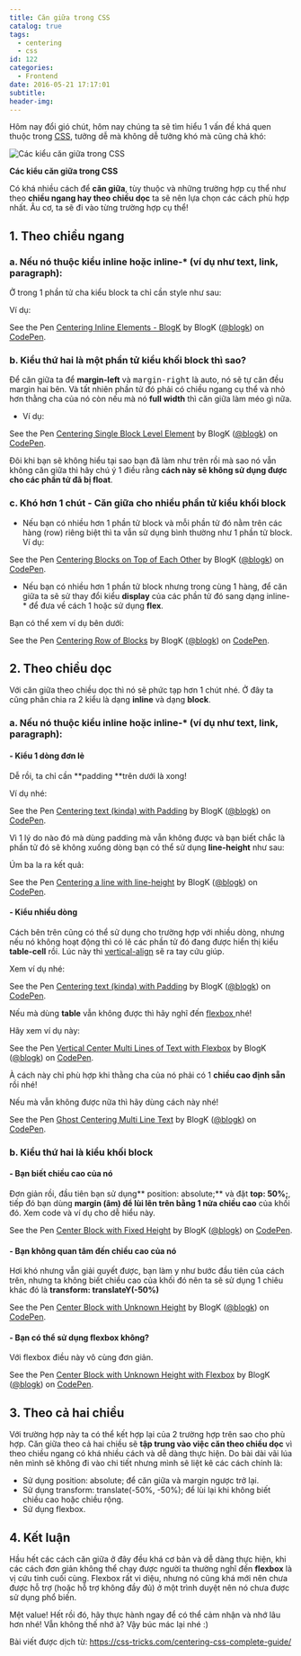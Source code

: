 ```yaml
---
title: Căn giữa trong CSS
catalog: true
tags:
  - centering
  - css
id: 122
categories:
  - Frontend
date: 2016-05-21 17:17:01
subtitle:
header-img:
---
```


Hôm nay đổi gió chút, hôm nay chúng ta sẽ tìm hiểu 1 vấn đề khá quen thuộc trong [CSS](http://blogk.xyz/nhung-thuoc-tinh-quan-trong-khi-xay-dung-bo-cuc-website-phan-1/), tưởng dễ mà không dễ tưởng khó mà cũng chả khó:

![Các kiểu căn giữa trong CSS](http://blogk.xyz/wp-content/uploads/2016/05/centering___-1.jpg)

**Các kiểu căn giữa trong CSS**

<!--more-->

Có khá nhiều cách để **căn giữa**, tùy thuộc và những trường hợp cụ thể như theo **chiều ngang hay theo chiều dọc** ta sẽ nên lựa chọn các cách phù hợp nhất. Âu cơ, ta sẽ đi vào từng trường hợp cụ thể!<!--more-->

## 1\. Theo chiều ngang

### a. Nếu nó thuộc kiểu inline hoặc inline-* (ví dụ như text, link, paragraph):

Ở trong 1 phần tử cha kiểu block ta chỉ cần style như sau:
<script src="https://gist.github.com/tutv95/8dddb24dfc229cd446904d71d0d66292.js"></script>

Ví dụ:

See the Pen [Centering Inline Elements - BlogK](http://codepen.io/blogk/pen/eZwwGd/) by BlogK ([@blogk](http://codepen.io/blogk)) on [CodePen](http://codepen.io).

<script async src="//assets.codepen.io/assets/embed/ei.js"></script>

### b. Kiểu thứ hai là một phần tử kiểu khối block thì sao?

Để căn giữa ta để **margin-left** và <kbd>margin-right</kbd> là auto, nó sẽ tự căn đều margin hai bên. Và tất nhiên phần tử đó phải có chiều ngang cụ thể và nhỏ hơn thằng cha của nó còn nếu mà nó **full width** thì căn giữa làm méo gì nữa.

<script src="https://gist.github.com/tutv95/68cf5e4f7022cbe59a3992506f73a559.js"></script>

- Ví dụ:

See the Pen [Centering Single Block Level Element](http://codepen.io/blogk/pen/mPZZpQ/) by BlogK ([@blogk](http://codepen.io/blogk)) on [CodePen](http://codepen.io).

<script async src="//assets.codepen.io/assets/embed/ei.js"></script>

Đôi khi bạn sẽ không hiểu tại sao bạn đã làm như trên rồi mà sao nó vẫn không căn giữa thì hãy chú ý 1 điều rằng **cách này sẽ không sử dụng được cho các phần tử đã bị float**.

### c. Khó hơn 1 chút - Căn giữa cho nhiều phần tử kiểu khối block

- Nếu bạn có nhiều hơn 1 phần tử block và mỗi phần tử đó nằm trên các hàng (row) riêng biệt thì ta vẫn sử dụng bình thường như 1 phần tử block. Ví dụ:

See the Pen [Centering Blocks on Top of Each Other](http://codepen.io/blogk/pen/pyXXKy/) by BlogK ([@blogk](http://codepen.io/blogk)) on [CodePen](http://codepen.io).

<script async src="//assets.codepen.io/assets/embed/ei.js"></script>

- Nếu bạn có nhiều hơn 1 phần tử block nhưng trong cùng 1 hàng, để căn giữa ta sẽ sử thay đổi kiểu **display** của các phần tử đó sang dạng inline-* để đưa về cách 1 hoặc sử dụng **flex**.

Bạn có thể xem ví dụ bên dưới:

See the Pen [Centering Row of Blocks](http://codepen.io/blogk/pen/qZzzYx/) by BlogK ([@blogk](http://codepen.io/blogk)) on [CodePen](http://codepen.io).

<script async src="//assets.codepen.io/assets/embed/ei.js"></script>

## 2\. Theo chiều dọc

Với căn giữa theo chiều dọc thì nó sẽ phức tạp hơn 1 chút nhé. Ở đây ta cũng phân chia ra 2 kiểu là dạng **inline** và dạng **block**.

### a. Nếu nó thuộc kiểu inline hoặc inline-* (ví dụ như text, link, paragraph):

#### - Kiểu 1 dòng đơn lẻ

Dễ rồi, ta chỉ cần **padding **trên dưới là xong!
<script src="https://gist.github.com/tutv95/00c447f6a7d39319b4859735ed34f639.js"></script>

Ví dụ nhé:

See the Pen [Centering text (kinda) with Padding](http://codepen.io/blogk/pen/ZWddjB/) by BlogK ([@blogk](http://codepen.io/blogk)) on [CodePen](http://codepen.io).

<script async src="//assets.codepen.io/assets/embed/ei.js"></script>

Vì 1 lý do nào đó mà dùng padding mà vẫn không được và bạn biết chắc là phần tử đó sẽ không xuống dòng bạn có thể sử dụng **line-height** như sau:
<script src="https://gist.github.com/tutv95/5fe753b2fc4aa97ba4bb1a576dd938d5.js"></script>

Úm ba la ra kết quả:

See the Pen [Centering a line with line-height](http://codepen.io/blogk/pen/BKggPg/) by BlogK ([@blogk](http://codepen.io/blogk)) on [CodePen](http://codepen.io).

<script async src="//assets.codepen.io/assets/embed/ei.js"></script>

#### - Kiểu nhiều dòng

Cách bên trên cũng có thể sử dụng cho trường hợp với nhiều dòng, nhưng nếu nó không hoạt động thì có lẽ các phần tử đó đang được hiển thị kiểu **table-cell** rồi. Lúc này thì [vertical-align](https://css-tricks.com/what-is-vertical-align/) sẽ ra tay cứu giúp.

Xem ví dụ nhé:

See the Pen [Centering text (kinda) with Padding](http://codepen.io/blogk/pen/ONeKKp/) by BlogK ([@blogk](http://codepen.io/blogk)) on [CodePen](http://codepen.io).

<script async src="//assets.codepen.io/assets/embed/ei.js"></script>

Nếu mà dùng **table** vẫn không được thì hãy nghĩ đến [flexbox ](https://css-tricks.com/snippets/css/a-guide-to-flexbox/)nhé!
<script src="https://gist.github.com/tutv95/14ac73daecdafb238203ef9b3da35880.js"></script>

Hãy xem ví dụ này:

See the Pen [Vertical Center Multi Lines of Text with Flexbox](http://codepen.io/blogk/pen/qZeWWW/) by BlogK ([@blogk](http://codepen.io/blogk)) on [CodePen](http://codepen.io).

<script async src="//assets.codepen.io/assets/embed/ei.js"></script>

À cách này chỉ phù hợp khi thằng cha của nó phải có 1 **chiều cao định sẵn** rồi nhé!

Nếu mà vẫn không được nữa thì hãy dùng cách này nhé!
<script src="https://gist.github.com/tutv95/e18bf3e2e55598a98436c31f2eab29ea.js"></script>

See the Pen [Ghost Centering Multi Line Text](http://codepen.io/blogk/pen/NNQKWw/) by BlogK ([@blogk](http://codepen.io/blogk)) on [CodePen](http://codepen.io).

<script async src="//assets.codepen.io/assets/embed/ei.js"></script>

### b. Kiểu thứ hai là kiểu khối block

#### - Bạn biết chiều cao của nó

Đơn giản rồi, đầu tiên bạn sử dụng** position: absolute;** và đặt **top: 50%;**, tiếp đó bạn dùng **margin (âm) để lùi lên trên bằng 1 nửa chiều cao** của khối đó. Xem code và ví dụ cho dễ hiểu này.

<script src="https://gist.github.com/tutv95/c2102edaa8e946fafe4802c7e004c57f.js"></script>

See the Pen [Center Block with Fixed Height](http://codepen.io/blogk/pen/RaXbNR/) by BlogK ([@blogk](http://codepen.io/blogk)) on [CodePen](http://codepen.io).

<script async src="//assets.codepen.io/assets/embed/ei.js"></script>

#### - Bạn không quan tâm đến chiều cao của nó

Hơi khó nhưng vẫn giải quyết được, bạn làm y như bước đầu tiên của cách trên, nhưng ta không biết chiều cao của khối đó nên ta sẽ sử dụng 1 chiêu khác đó là **transform: translateY(-50%)**

<script src="https://gist.github.com/tutv95/4f05c093da9f336f863c3d8919d67fdd.js"></script>

See the Pen [Center Block with Unknown Height](http://codepen.io/blogk/pen/QNeLwQ/) by BlogK ([@blogk](http://codepen.io/blogk)) on [CodePen](http://codepen.io).

<script async src="//assets.codepen.io/assets/embed/ei.js"></script>

#### - Bạn có thể sử dụng flexbox không?

Với flexbox điều này vô cùng đơn giản.

<script src="https://gist.github.com/tutv95/be4748ec524a36e787ab91abb16121ab.js"></script>

See the Pen [Center Block with Unknown Height with Flexbox](http://codepen.io/blogk/pen/EKqYaz/) by BlogK ([@blogk](http://codepen.io/blogk)) on [CodePen](http://codepen.io).

<script async src="//assets.codepen.io/assets/embed/ei.js"></script>

## 3\. Theo cả hai chiều

Với trường hợp này ta có thể kết hợp lại của 2 trường hợp trên sao cho phù hợp. Căn giữa theo cả hai chiều sẽ **tập trung vào việc căn theo chiều dọc** vì theo chiều ngang có khá nhiều cách và dễ dàng thực hiện. Do bài dài vãi lúa nên mình sẽ không đi vào chi tiết nhưng mình sẽ liệt kê các cách chính là:
- Sử dụng position: absolute; để căn giữa và margin ngược trở lại.
- Sử dụng transform: translate(-50%, -50%); để lùi lại khi không biết chiều cao hoặc chiều rộng.
- Sử dụng flexbox.

## 4\. Kết luận

Hầu hết các cách căn giữa ở đây đều khá cơ bản và dễ dàng thực hiện, khi các cách đơn giản không thể chạy được người ta thường nghĩ đến **flexbox** là vị cứu tinh cuối cùng. Flexbox rất vi diệu, nhưng nó cũng khá mới nên chưa được hỗ trợ (hoặc hỗ trợ không đầy đủ) ở một trình duyệt nên nó chưa được sử dụng phổ biến.

Mệt value! Hết rồi đó, hãy thực hành ngay để có thể cảm nhận và nhớ lâu hơn nhé! Vẫn không thế nhớ à? Vậy búc mác lại nhé :)

Bài viết được dịch từ: https://css-tricks.com/centering-css-complete-guide/